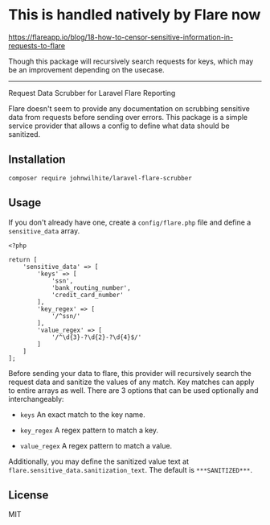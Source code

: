# This is handled natively by Flare now
https://flareapp.io/blog/18-how-to-censor-sensitive-information-in-requests-to-flare

Though this package will recursively search requests for keys, which may be an improvement depending on the usecase.


------------------------------

Request Data Scrubber for Laravel Flare Reporting

Flare doesn't seem to provide any documentation on scrubbing sensitive data from requests before sending over errors.  This package is a simple service provider that allows a config to define what data should be sanitized.

## Installation
```
composer require johnwilhite/laravel-flare-scrubber
```

## Usage
If you don't already have one, create a `config/flare.php` file and define a `sensitive_data` array.

```
<?php

return [
    'sensitive_data' => [
        'keys' => [
            'ssn',
            'bank_routing_number',
            'credit_card_number'
        ],
        'key_regex' => [
            '/^ssn/'
        ],
        'value_regex' => [
            '/^\d{3}-?\d{2}-?\d{4}$/'
        ]
    ]
];
```
Before sending your data to flare, this provider will recursively search the request data and sanitize the values of any match.  Key matches can apply to entire arrays as well. 
There are 3 options that can be used optionally and interchangeably: 
- `keys`
An exact match to the key name.

- `key_regex`
A regex pattern to match a key.

- `value_regex`
A regex pattern to match a value.

Additionally, you may define the sanitized value text at `flare.sensitive_data.sanitization_text`.  The default is `***SANITIZED***`.

## License
MIT
